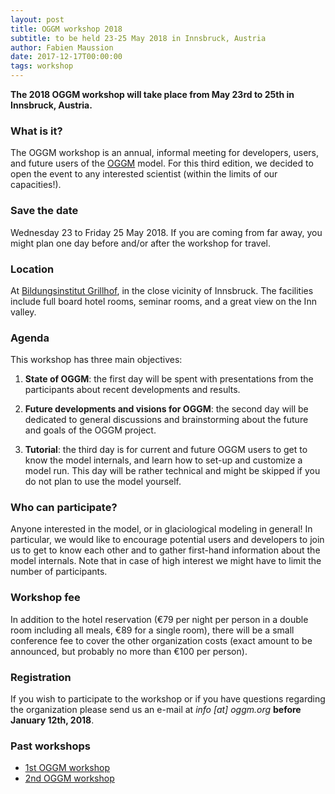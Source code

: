 ```yaml
---
layout: post
title: OGGM workshop 2018
subtitle: to be held 23-25 May 2018 in Innsbruck, Austria
author: Fabien Maussion
date: 2017-12-17T00:00:00
tags: workshop
---
```


**The 2018 OGGM workshop will take place from May 23rd to 25th in Innsbruck,
Austria.**

### What is it?

The OGGM workshop is an annual, informal meeting for developers, users, and future users
of the [OGGM](http://oggm.readthedocs.io) model. For this third edition, we
decided to open the event to any interested scientist (within the limits of our capacities!).

### Save the date

Wednesday 23 to Friday 25 May 2018. If you are coming from far away, you might
plan one day before and/or after the workshop for travel.

### Location

At [Bildungsinstitut Grillhof](https://www.tirol.gv.at/bildung/bildungsinstitut-grillhof/),
in the close vicinity of Innsbruck. The facilities include full board
hotel rooms, seminar rooms, and a great view on the Inn valley.

### Agenda

This workshop has three main objectives:

1. **State of OGGM**: the first day will be spent with presentations from the
participants about recent developments and results.

2. **Future developments and visions for OGGM**: the second day will be dedicated
to general discussions and brainstorming about the future and
goals of the OGGM project.

3. **Tutorial**: the third day is for current and future OGGM users to
get to know the model internals, and learn how to set-up and customize a model run.
This day will be rather technical and might be skipped if you do not plan to
use the model yourself.

### Who can participate?

Anyone interested in the model, or in glaciological modeling
in general! In particular, we would like to encourage potential users and
developers to join us to get to know each other and to gather first-hand
information about the model internals. Note that in case of high interest
we might have to limit the number of participants.

### Workshop fee

In addition to the hotel reservation (€79 per night per person in a double room
including all meals, €89 for a single room), there will be a small conference
fee to cover the other organization costs (exact amount to be announced, but
probably no more than €100 per person).

### Registration

If you wish to participate to the workshop or if you have questions regarding
the organization please send us an e-mail at _info [at] oggm.org_
**before January 12th, 2018**.

### Past workshops

- <u> <a href="{{ site.url }}/2016/02/11/1st-oggm-worshop-summary/"> 1st OGGM workshop </a> </u>
- <u> <a href="{{ site.url }}/2017/04/03/2nd-oggm-worshop-summary/"> 2nd OGGM workshop </a> </u>
